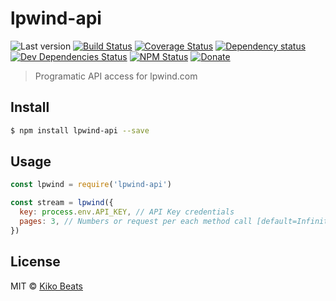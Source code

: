 # lpwind-api

![Last version](https://img.shields.io/github/tag/Kikobeats/lpwind-api.svg?style=flat-square)
[![Build Status](http://img.shields.io/travis/Kikobeats/lpwind-api/master.svg?style=flat-square)](https://travis-ci.org/Kikobeats/lpwind-api)
[![Coverage Status](https://img.shields.io/coveralls/Kikobeats/lpwind-api.svg?style=flat-square)](https://coveralls.io/github/Kikobeats/lpwind-api)
[![Dependency status](http://img.shields.io/david/Kikobeats/lpwind-api.svg?style=flat-square)](https://david-dm.org/Kikobeats/lpwind-api)
[![Dev Dependencies Status](http://img.shields.io/david/dev/Kikobeats/lpwind-api.svg?style=flat-square)](https://david-dm.org/Kikobeats/lpwind-api#info=devDependencies)
[![NPM Status](http://img.shields.io/npm/dm/lpwind-api.svg?style=flat-square)](https://www.npmjs.org/package/lpwind-api)
[![Donate](https://img.shields.io/badge/donate-paypal-blue.svg?style=flat-square)](https://paypal.me/Kikobeats)

> Programatic API access for lpwind.com

## Install

```bash
$ npm install lpwind-api --save
```

## Usage

```js
const lpwind = require('lpwind-api')

const stream = lpwind({
  key: process.env.API_KEY, // API Key credentials
  pages: 3, // Numbers or request per each method call [default=Infinity]
})
```

## License

MIT © [Kiko Beats](http://kikobeats.com)
